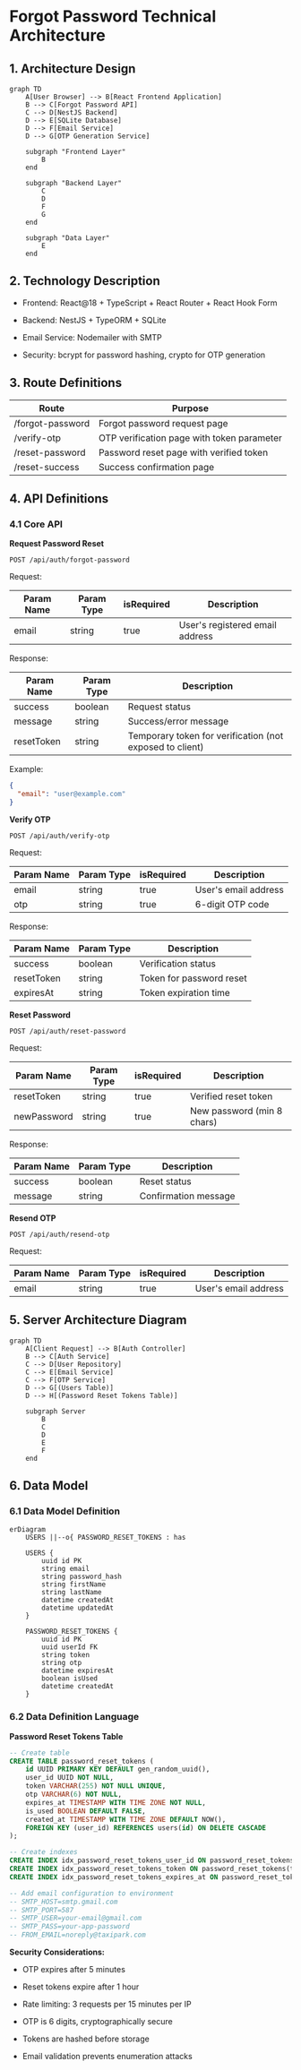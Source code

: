 # Forgot Password Technical Architecture

## 1. Architecture Design

```mermaid
graph TD
    A[User Browser] --> B[React Frontend Application]
    B --> C[Forgot Password API]
    C --> D[NestJS Backend]
    D --> E[SQLite Database]
    D --> F[Email Service]
    D --> G[OTP Generation Service]
    
    subgraph "Frontend Layer"
        B
    end
    
    subgraph "Backend Layer"
        C
        D
        F
        G
    end
    
    subgraph "Data Layer"
        E
    end
```

## 2. Technology Description

* Frontend: React\@18 + TypeScript + React Router + React Hook Form

* Backend: NestJS + TypeORM + SQLite

* Email Service: Nodemailer with SMTP

* Security: bcrypt for password hashing, crypto for OTP generation

## 3. Route Definitions

| Route            | Purpose                                    |
| ---------------- | ------------------------------------------ |
| /forgot-password | Forgot password request page               |
| /verify-otp      | OTP verification page with token parameter |
| /reset-password  | Password reset page with verified token    |
| /reset-success   | Success confirmation page                  |

## 4. API Definitions

### 4.1 Core API

**Request Password Reset**

```
POST /api/auth/forgot-password
```

Request:

| Param Name | Param Type | isRequired | Description                     |
| ---------- | ---------- | ---------- | ------------------------------- |
| email      | string     | true       | User's registered email address |

Response:

| Param Name | Param Type | Description                                              |
| ---------- | ---------- | -------------------------------------------------------- |
| success    | boolean    | Request status                                           |
| message    | string     | Success/error message                                    |
| resetToken | string     | Temporary token for verification (not exposed to client) |

Example:

```json
{
  "email": "user@example.com"
}
```

**Verify OTP**

```
POST /api/auth/verify-otp
```

Request:

| Param Name | Param Type | isRequired | Description          |
| ---------- | ---------- | ---------- | -------------------- |
| email      | string     | true       | User's email address |
| otp        | string     | true       | 6-digit OTP code     |

Response:

| Param Name | Param Type | Description              |
| ---------- | ---------- | ------------------------ |
| success    | boolean    | Verification status      |
| resetToken | string     | Token for password reset |
| expiresAt  | string     | Token expiration time    |

**Reset Password**

```
POST /api/auth/reset-password
```

Request:

| Param Name  | Param Type | isRequired | Description                |
| ----------- | ---------- | ---------- | -------------------------- |
| resetToken  | string     | true       | Verified reset token       |
| newPassword | string     | true       | New password (min 8 chars) |

Response:

| Param Name | Param Type | Description          |
| ---------- | ---------- | -------------------- |
| success    | boolean    | Reset status         |
| message    | string     | Confirmation message |

**Resend OTP**

```
POST /api/auth/resend-otp
```

Request:

| Param Name | Param Type | isRequired | Description          |
| ---------- | ---------- | ---------- | -------------------- |
| email      | string     | true       | User's email address |

## 5. Server Architecture Diagram

```mermaid
graph TD
    A[Client Request] --> B[Auth Controller]
    B --> C[Auth Service]
    C --> D[User Repository]
    C --> E[Email Service]
    C --> F[OTP Service]
    D --> G[(Users Table)]
    D --> H[(Password Reset Tokens Table)]
    
    subgraph Server
        B
        C
        D
        E
        F
    end
```

## 6. Data Model

### 6.1 Data Model Definition

```mermaid
erDiagram
    USERS ||--o{ PASSWORD_RESET_TOKENS : has
    
    USERS {
        uuid id PK
        string email
        string password_hash
        string firstName
        string lastName
        datetime createdAt
        datetime updatedAt
    }
    
    PASSWORD_RESET_TOKENS {
        uuid id PK
        uuid userId FK
        string token
        string otp
        datetime expiresAt
        boolean isUsed
        datetime createdAt
    }
```

### 6.2 Data Definition Language

**Password Reset Tokens Table**

```sql
-- Create table
CREATE TABLE password_reset_tokens (
    id UUID PRIMARY KEY DEFAULT gen_random_uuid(),
    user_id UUID NOT NULL,
    token VARCHAR(255) NOT NULL UNIQUE,
    otp VARCHAR(6) NOT NULL,
    expires_at TIMESTAMP WITH TIME ZONE NOT NULL,
    is_used BOOLEAN DEFAULT FALSE,
    created_at TIMESTAMP WITH TIME ZONE DEFAULT NOW(),
    FOREIGN KEY (user_id) REFERENCES users(id) ON DELETE CASCADE
);

-- Create indexes
CREATE INDEX idx_password_reset_tokens_user_id ON password_reset_tokens(user_id);
CREATE INDEX idx_password_reset_tokens_token ON password_reset_tokens(token);
CREATE INDEX idx_password_reset_tokens_expires_at ON password_reset_tokens(expires_at);

-- Add email configuration to environment
-- SMTP_HOST=smtp.gmail.com
-- SMTP_PORT=587
-- SMTP_USER=your-email@gmail.com
-- SMTP_PASS=your-app-password
-- FROM_EMAIL=noreply@taxipark.com
```

**Security Considerations:**

* OTP expires after 5 minutes

* Reset tokens expire after 1 hour

* Rate limiting: 3 requests per 15 minutes per IP

* OTP is 6 digits, cryptographically secure

* Tokens are hashed before storage

* Email validation prevents enumeration attacks

